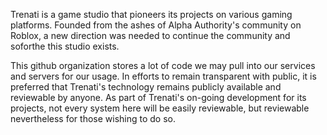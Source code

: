 Trenati is a game studio that pioneers its projects on various gaming platforms. Founded from the ashes of Alpha Authority's community on Roblox, a new direction was needed to continue the community and soforthe this studio exists.

This github organization stores a lot of code we may pull into our services and servers for our usage. In efforts to remain transparent with public, it is preferred that Trenati's technology remains publicly available and reviewable by anyone. As part of Trenati's on-going development for its projects, not every system here will be easily reviewable, but reviewable nevertheless for those wishing to do so. 
